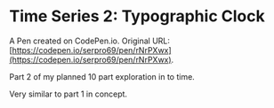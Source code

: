 # Time Series 2: Typographic Clock

A Pen created on CodePen.io. Original URL: [https://codepen.io/serpro69/pen/rNrPXwx](https://codepen.io/serpro69/pen/rNrPXwx).

Part 2 of my planned 10 part exploration in to time.

Very similar to part 1 in concept.